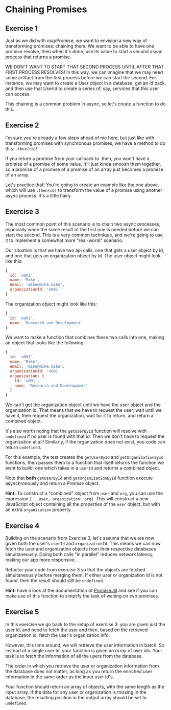 # Chaining Promises

## Exercise 1

Just as we did with mapPromise, we want to envision a new way of transforming promises: chaining them.  We want to be able to have one promise resolve, then when it's done, use its value to start a second async process that returns a promise.

WE DON'T WANT TO START THAT SECOND PROCESS UNTIL AFTER THAT FIRST PROCESS RESOLVES!  In this way, we can imagine that we may need some artifact from the first process before we can start the second.  For instance, we may want to create a User object in a database, get an id back, and then use that UserId to create a series of, say, services that this user can access.

This chaining is a common problem in async, so let's create a function to do this.

## Exercise 2

I'm sure you're already a few steps ahead of me here, but just like with transforming promises with synchronous promises, we have a method to do this: `.then(cb)`!

If you return a promise from your callback to .then, you won't have a promise of a promise of some value.  It'll just kinda smoosh them together, so a promise of a promise of a promise of an array just becomes a promise of an array.

Let's practice that!  You're going to create an example like the one above, which will use `.then(cb)` to transform the value of a promise using another async process.  It's a little hairy.

## Exercise 3

The most common point of this scenario is to chain two async processes, especially when the some result of the first one is needed before we can start the second.  This is a very common technique, and we're going to use it to implement a somewhat more "real-world" scenario.

Our situation is that we have two api calls, one that gets a user object by id, and one that gets an organization object by id.  The user object might look like this:

```js
{
  id: 'u001',
  name: 'Mike',
  email: 'mike@mike.mike',
  organizationId: 'o001'
}
```

The organization object might look like this:

```js
{
  id: 'o001',
  name: 'Research and Development'
}
```

We want to make a function that combines these two calls into one, making an object that looks like the following:

```js
{
  id: 'u001',
  name: 'Mike',
  email: 'mike@mike.mike',
  organizationId: 'o001'
  organization: {
    id: 'o001',
    name: 'Research and Development'
  }
}
```

We can't get the organization object until we have the user object and the organization id.  That means that we have to request the user, wait until we have it, then request the organization, wait for it to return, and return a combined object.

It's also worth noting that the `getUserById` function will resolve with `undefined` if no user is found with that id.  Then we don't have to request the organization at all! Similarly, if the organization does not exist, you code can return `undefined`.

For this example, the test creates the `getUserById` and `getOrganizationById` functions, then passes them to a function that itself returns the function we want to build: one which takes in a `userId` and returns a combined object.

Note that **both** `getUserById` and `getOrganizationById` function execute asynchronously and return a *Promise* object.

**Hint:** To construct a "combined" object from `user` and `org`, you can use the expression `{...user, organization: org}`. This will construct a new JavaScript object containing all the properties of the `user` object, but with an extra `organization` property.

## Exercise 4

Building on the scenario from Exercise 3, let's assume that we are now given both the user's `userId` and `organizationId`. This means we can now fetch the user and organization objects from their respective databases simultaneously. Doing both calls "in parallel" reduces network latency, making our app more responsive.

Refactor your code from exercise 3 so that the objects are fetched simultaneously before merging them. If either user or organization id is not found, then the result should still be `undefined`.

**Hint:** have a look at the documentation of [Promise.all](https://developer.mozilla.org/en-US/docs/Web/JavaScript/Reference/Global_Objects/Promise/all) and see if you can make use of this function to simplify the task of waiting on two promises.

## Exercise 5

In this exercise we go back to the setup of exercise 3: you are given just the user id, and need to fetch the user and then, based on the retrieved organization id, fetch the user's organization info.

However, this time around, we will retrieve the user information in batch. So instead of a single user id, your function is given an *array* of user ids. Your task is to fetch the information of all the users from the database.

The order in which you retrieve the user or organization information from the database does not matter, as long as you return the enriched user information in the same order as the input user id's.

Your function should return an array of objects, with the same length as the input array. If the data for any user or organization is missing in the database, the resulting position in the output array should be set to `undefined`.